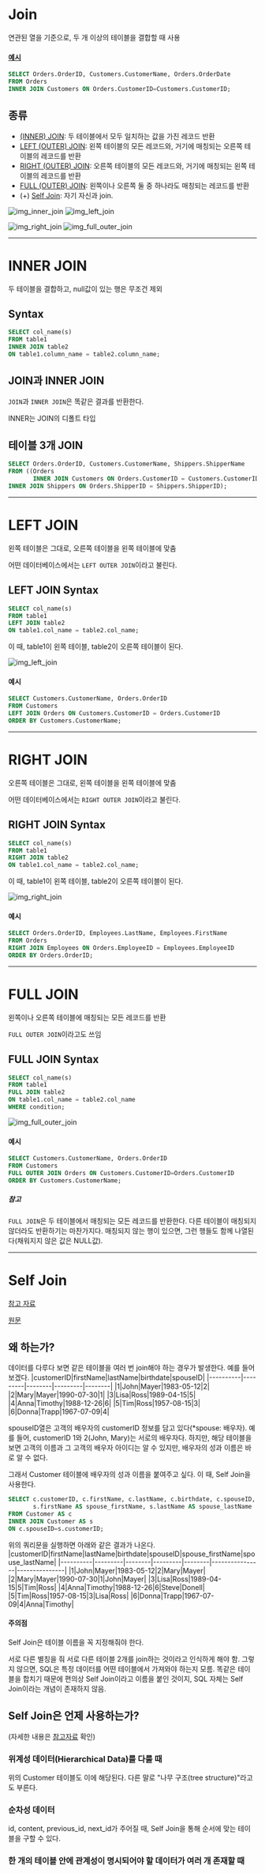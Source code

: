 # Join
연관된 열을 기준으로, 두 개 이상의 테이블을 결합할 때 사용

#### [예시](https://www.w3schools.com/sql/trysql.asp?filename=trysql_select_join)
```sql
SELECT Orders.OrderID, Customers.CustomerName, Orders.OrderDate
FROM Orders
INNER JOIN Customers ON Orders.CustomerID=Customers.CustomerID;
```

## 종류
* [(INNER) JOIN](#inner-join): 두 테이블에서 모두 일치하는 값을 가진 레코드 반환
* [LEFT (OUTER) JOIN](#left-join): 왼쪽 테이블의 모든 레코드와, 거기에 매칭되는 오른쪽 테이블의 레코드를 반환
* [RIGHT (OUTER) JOIN](#right-join): 오른쪽 테이블의 모든 레코드와, 거기에 매칭되는 왼쪽 테이블의 레코드를 반환
* [FULL (OUTER) JOIN](#full-join): 왼쪽이나 오른쪽 둘 중 하나라도 매칭되는 레코드를 반환
* (+) [Self Join](#self-join): 자기 자신과 join.

![img_inner_join](https://github.com/user-attachments/assets/409850a9-0ecb-4477-9daa-14d5ba357428)
![img_left_join](https://github.com/user-attachments/assets/956dbba9-4d5d-4c58-898a-7fbf39517499)

![img_right_join](https://github.com/user-attachments/assets/8125d077-0b05-453a-bd90-7b0d10978d07)
![img_full_outer_join](https://github.com/user-attachments/assets/7d0e5150-3ac9-4ebb-b760-45e013ec2f8a)


* * *

# INNER JOIN
두 테이블을 결합하고, null값이 있는 행은 무조건 제외
## Syntax
```sql
SELECT col_name(s)
FROM table1
INNER JOIN table2
ON table1.column_name = table2.column_name;
```
## JOIN과 INNER JOIN
`JOIN`과 `INNER JOIN`은 똑같은 결과를 반환한다.

INNER는 JOIN의 디폴트 타입

## 테이블 3개 JOIN
```sql
SELECT Orders.OrderID, Customers.CustomerName, Shippers.ShipperName
FROM ((Orders
       INNER JOIN Customers ON Orders.CustomerID = Customers.CustomerID)
INNER JOIN Shippers ON Orders.ShipperID = Shippers.ShipperID);
```

* * *

# LEFT JOIN
왼쪽 테이블은 그대로, 오른쪽 테이블을 왼쪽 테이블에 맞춤

어떤 데이터베이스에서는 `LEFT OUTER JOIN`이라고 불린다.

## LEFT JOIN Syntax
```sql
SELECT col_name(s)
FROM table1
LEFT JOIN table2
ON table1.col_name = table2.col_name;
```
이 때, table1이 왼쪽 테이블, table2이 오른쪽 테이블이 된다.

![img_left_join](https://github.com/user-attachments/assets/4756e78a-753a-43ff-b9b5-ca2b6ab75013)

#### 예시
```sql
SELECT Customers.CustomerName, Orders.OrderID
FROM Customers
LEFT JOIN Orders ON Customers.CustomerID = Orders.CustomerID
ORDER BY Customers.CustomerName;
```

* * *

# RIGHT JOIN
오른쪽 테이블은 그대로, 왼쪽 테이블을 왼쪽 테이블에 맞춤

어떤 데이터베이스에서는 `RIGHT OUTER JOIN`이라고 불린다.

## RIGHT JOIN Syntax
```sql
SELECT col_name(s)
FROM table1
RIGHT JOIN table2
ON table1.col_name = table2.col_name;
```
이 때, table1이 왼쪽 테이블, table2이 오른쪽 테이블이 된다.

![img_right_join](https://github.com/user-attachments/assets/d0fcc39b-cc88-4c3a-a945-b193304a2f6e)

#### 예시
```sql
SELECT Orders.OrderID, Employees.LastName, Employees.FirstName
FROM Orders
RIGHT JOIN Employees ON Orders.EmployeeID = Employees.EmployeeID
ORDER BY Orders.OrderID;
```

* * *

# FULL JOIN
왼쪽이나 오른쪽 테이블에 매칭되는 모든 레코드를 반환

`FULL OUTER JOIN`이라고도 쓰임

## FULL JOIN Syntax
```sql
SELECT col_name(s)
FROM table1
FULL JOIN table2
ON table1.col_name = table2.col_name
WHERE condition;
```
![img_full_outer_join](https://github.com/user-attachments/assets/f0c6fcbc-264c-496c-841a-02144b8f5ff2)

#### 예시
```sql
SELECT Customers.CustomerName, Orders.OrderID
FROM Customers
FULL OUTER JOIN Orders ON Customers.CustomerID=Orders.CustomerID
ORDER BY Customers.CustomerName;
```
##### 참고
`FULL JOIN`은 두 테이블에서 매칭되는 모든 레코드를 반환한다. 다른 테이블이 매칭되지 않더라도 반환하기는 마찬가지다. 매칭되지 않는 행이 있으면, 그런 행들도 함께 나열된다(채워지지 않은 값은 NULL값).

* * *

# Self Join
[참고 자료](https://kimsyoung.tistory.com/entry/SELF-JOIN-%E4%B8%8A-%EA%B0%99%EC%9D%80-%ED%85%8C%EC%9D%B4%EB%B8%94%EC%9D%84-%EC%A1%B0%EC%9D%B8%ED%95%98%EA%B8%B0)

[원문](https://learnsql.com/blog/how-to-join-same-table-twice/)


## 왜 하는가?
데이터를 다루다 보면 같은 테이블을 여러 번 join해야 하는 경우가 발생한다.
예를 들어보겠다.
|customerID|firstName|lastName|birthdate|spouseID|
|----------|---------|--------|---------|--------|
|1|John|Mayer|1983-05-12|2|
|2|Mary|Mayer|1990-07-30|1|
|3|Lisa|Ross|1989-04-15|5|
|4|Anna|Timothy|1988-12-26|6|
|5|Tim|Ross|1957-08-15|3|
|6|Donna|Trapp|1967-07-09|4|

spouseID열은 고객의 배우자의 customerID 정보를 담고 있다(*spouse: 배우자). 예를 들어, customerID 1와 2(John, Mary)는 서로의 배우자다.
하지만, 해당 테이블을 보면 고객의 이름과 그 고객의 배우자 아이디는 알 수 있지만, 배우자의 성과 이름은 바로 알 수 없다.

그래서 Customer 테이블에 배우자의 성과 이름을 붙여주고 싶다. 이 때, Self Join을 사용한다.
```sql
SELECT c.customerID, c.firstName, c.lastName, c.birthdate, c.spouseID,
       s.firstName AS spouse_firstName, s.lastName AS spouse_lastName
FROM Customer AS c
INNER JOIN Customer AS s
ON c.spouseID=s.customerID;
```
위의 쿼리문을 실행하면 아래와 같은 결과가 나온다.
|customerID|firstName|lastName|birthdate|spouseID|spouse_firstName|spouse_lastName|
|----------|---------|--------|---------|--------|----------------|---------------|
|1|John|Mayer|1983-05-12|2|Mary|Mayer|
|2|Mary|Mayer|1990-07-30|1|John|Mayer|
|3|Lisa|Ross|1989-04-15|5|Tim|Ross|
|4|Anna|Timothy|1988-12-26|6|Steve|Donell|
|5|Tim|Ross|1957-08-15|3|Lisa|Ross|
|6|Donna|Trapp|1967-07-09|4|Anna|Timothy|

#### 주의점
Self Join은 테이블 이름을 꼭 지정해줘야 한다.

서로 다른 별칭을 줘 서로 다른 테이블 2개를 join하는 것이라고 인식하게 해야 함. 그렇지 않으면, SQL은 특정 데이터를 어떤 테이블에서 가져와야 하는지 모름. 똑같은 테이블을 합치기 때문에 편의상 Self Join이라고 이름을 붙인 것이지, SQL 자체는 Self Join이라는 개념이 존재하지 않음.

## Self Join은 언제 사용하는가?

(자세한 내용은 [참고자료](https://kimsyoung.tistory.com/entry/SELF-JOIN-%E4%B8%8B-%EC%85%80%ED%94%84-%EC%A1%B0%EC%9D%B8%EC%9D%98-%EC%9A%A9%EB%A1%80) 확인)

### 위계성 데이터(Hierarchical Data)를 다룰 때
위의 Customer 테이블도 이에 해당된다. 다른 말로 "나무 구조(tree structure)"라고도 부른다.
### 순차성 데이터
id, content, previous_id, next_id가 주어질 때, Self Join을 통해 순서에 맞는 테이블을 구할 수 있다.
### 한 개의 테이블 안에 관계성이 명시되어야 할 데이터가 여러 개 존재할 때
